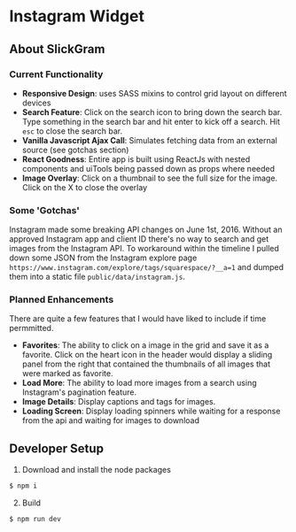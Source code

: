 # Instagram Widget

## About SlickGram

### Current Functionality

* __Responsive Design__: uses SASS mixins to control grid layout on different devices
* __Search Feature__: Click on the search icon to bring down the search bar.  Type something in the search bar and hit enter to kick off a search.  Hit `esc` to close the search bar.
* __Vanilla Javascript Ajax Call__: Simulates fetching data from an external source (see gotchas section)
* __React Goodness__: Entire app is built using ReactJs with nested components and uiTools being passed down as props where needed
* __Image Overlay__:  Click on a thumbnail to see the full size for the image.  Click on the X to close the overlay

### Some 'Gotchas'

Instagram made some breaking API changes on June 1st, 2016.  Without an approved Instagram app and client ID there's no way to search and get images from the Instagram API.  To workaround within the timeline I pulled down some JSON from the Instagram explore page `https://www.instagram.com/explore/tags/squarespace/?__a=1` and dumped them into a static file `public/data/instagram.js`.  

### Planned Enhancements

There are quite a few features that I would have liked to include if time permmitted.

* __Favorites__: The ability to click on a image in the grid and save it as a favorite.  Click on the heart icon in the header would display a sliding panel from the right that contained the thumbnails of all images that were marked as favorite. 
* __Load More__: The ability to load more images from a search using Instagram's pagination feature.
* __Image Details__: Display captions and tags for images.
* __Loading Screen__: Display loading spinners while waiting for a response from the api and waiting for images to download

## Developer Setup

1. Download and install the node packages
```bash
$ npm i
```
2. Build
```
$ npm run dev
```